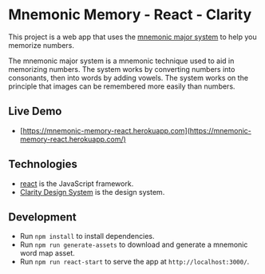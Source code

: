# Mnemonic Memory - React - Clarity
This project is a web app that uses the [mnemonic major system](https://en.wikipedia.org/wiki/Mnemonic_major_system)
to help you memorize numbers.

The mnemonic major system is a mnemonic technique used to aid in memorizing numbers. The system works by converting
numbers into consonants, then into words by adding vowels. The system works on the principle that images can be
remembered more easily than numbers.

## Live Demo
- [https://mnemonic-memory-react.herokuapp.com](https://mnemonic-memory-react.herokuapp.com/)

## Technologies
- [react](https://reactjs.org/) is the JavaScript framework.
- [Clarity Design System](https://clarity.design/) is the design system. 

## Development

- Run `npm install` to install dependencies.
- Run `npm run generate-assets` to download and generate a mnemonic word map asset.
- Run `npm run react-start` to serve the app at `http://localhost:3000/`.
